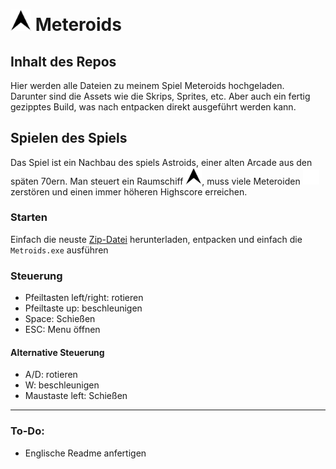 # <img alt="Astroid Icon" width="33px" src="https://github.com/StellarByteStudios/Meteroids/blob/main/Assets/Sprites%20%26%20Materials/Ship%20Black.png" /> Meteroids

## Inhalt des Repos
Hier werden alle Dateien zu meinem Spiel Meteroids hochgeladen.  
Darunter sind die Assets wie die Skrips, Sprites, etc. Aber auch ein fertig gezipptes Build, was nach entpacken direkt ausgeführt werden kann.

## Spielen des Spiels
Das Spiel ist ein Nachbau des spiels Astroids, einer alten Arcade aus den späten 70ern. Man steuert ein Raumschiff <img alt="Astroid Icon" width="26px" src="https://github.com/StellarByteStudios/Meteroids/blob/main/Assets/Sprites%20%26%20Materials/Ship%20Black.png" />, muss viele Meteroiden <img alt="Metorid Icon" width="26px" src="https://github.com/StellarByteStudios/Meteroids/blob/main/Assets/Sprites%20%26%20Materials/Meteorid%201.png" /> zerstören und einen immer höheren Highscore erreichen.

### Starten
Einfach die neuste [Zip-Datei][lastBuild] herunterladen, entpacken und einfach die `Metroids.exe` ausführen
### Steuerung
- Pfeiltasten left/right: rotieren
- Pfeiltaste up: beschleunigen
- Space: Schießen
- ESC: Menu öffnen

#### Alternative Steuerung
- A/D: rotieren
- W: beschleunigen
- Maustaste left: Schießen

---
### To-Do:
- Englische Readme anfertigen



[lastBuild]: https://github.com/StellarByteStudios/Meteroids/blob/main/Fertige%20Builds/Meteroids%20(Release%201.2.1%20Bugfixing%20%5BSettingsSaving%5D).zip